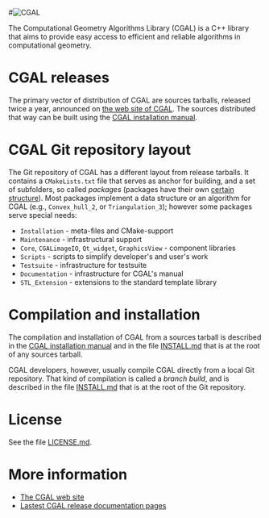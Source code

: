 #![CGAL](Installation/doc_html/images/cgal_2013_grey.png)

The Computational Geometry Algorithms Library (CGAL) is a C++ library that
aims to provide easy access to efficient and reliable algorithms in
computational geometry.

CGAL releases
=============
The primary vector of distribution of CGAL are sources tarballs, released
twice a year, announced on [the web site of CGAL](http://www.cgal.org/).
The sources distributed that way can be built using the
[CGAL installation manual](http://doc.cgal.org/latest/Manual/installation.html).

CGAL Git repository layout
==========================

The Git repository of CGAL has a different layout from release tarballs. It
contains a `CMakeLists.txt` file that serves as anchor for building, and a
set of subfolders, so called *packages* (packages have their own
[certain structure](Directory_Structure_for_Packages.md)). Most packages
implement a data structure or an algorithm for CGAL (e.g., `Convex_hull_2`,
or `Triangulation_3`); however some packages serve special needs:

* `Installation` - meta-files and CMake-support
* `Maintenance` - infrastructural support
* `Core`, `CGALimageIO`, `Qt_widget`, `GraphicsView` - component libraries
* `Scripts` - scripts to simplify developer's and user's work
* `Testsuite` - infrastructure for testsuite
* `Documentation` - infrastructure for CGAL's manual
* `STL_Extension` - extensions to the standard template library

Compilation and installation
============================
The compilation and installation of CGAL from a sources tarball is
described in the
[CGAL installation manual](http://doc.cgal.org/latest/Manual/installation.html)
and in the file [INSTALL.md](Installation/INSTALL.md) that is at the root
of any sources tarball.

CGAL developers, however, usually compile CGAL directly from a local Git
repository. That kind of compilation is called a *branch build*, and is
described in the file [INSTALL.md](INSTALL.md) that is at the root of the
Git repository.

License
=======
See the file [LICENSE.md](LICENSE.md).

More information
================
* [The CGAL web site](http://www.cgal.org/)
* [Lastest CGAL release documentation pages](http://doc.cgal.org/)
